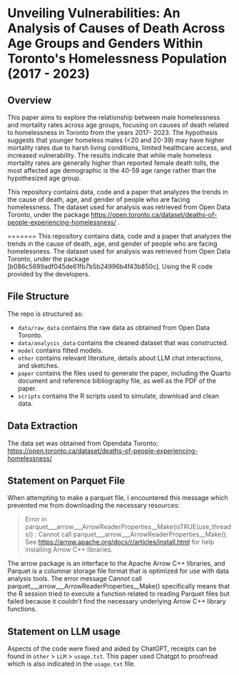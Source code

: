 # Unveiling Vulnerabilities: An Analysis of Causes of Death Across Age Groups and Genders Within Toronto's Homelessness Population (2017 - 2023)

## Overview

This paper aims to explore the relationship between male homelessness and mortality rates across age groups, focusing on causes of death related to homelessness in Toronto from the years 2017- 2023. The hypothesis suggests that younger homeless males (<20 and 20-39) may have higher mortality rates due to harsh living conditions, limited healthcare access, and increased vulnerability. The results indicate that while male homeless mortality rates are generally higher than reported female death tolls, the most affected age demographic is the 40-59 age range rather than the hypothesized age group.

This repository contains data, code and a paper that analyzes the trends in the cause of death, age, and gender of people who are facing homelessness. The dataset used for analysis was retrieved from Open Data Toronto, under the package https://open.toronto.ca/dataset/deaths-of-people-experiencing-homelessness/ .

=======
This repository contains data, code and a paper that analyzes the trends in the cause of death, age, and gender of people who are facing homelessness. The dataset used for analysis was retrieved from Open Data Toronto, under the package [b086c5699adf045de61fb7b5b24996b4f43b850c]. Using the R code provided by the developers.

## File Structure

The repo is structured as:

-   `data/raw_data` contains the raw data as obtained from Open Data Toronto.
-   `data/analysis_data` contains the cleaned dataset that was constructed.
-   `model` contains fitted models. 
-   `other` contains relevant literature, details about LLM chat interactions, and sketches.
-   `paper` contains the files used to generate the paper, including the Quarto document and reference bibliography file, as well as the PDF of the paper. 
-   `scripts` contains the R scripts used to simulate, download and clean data.

## Data Extraction
The data set was obtained from Opendata Toronto; https://open.toronto.ca/dataset/deaths-of-people-experiencing-homelessness/

## Statement on Parquet File

When attempting to make a parquet file, I encountered this message which prevented me from downloading the necessary resources:

 > Error in parquet___arrow___ArrowReaderProperties__Make(isTRUE(use_threads)) : Cannot call parquet___arrow___ArrowReaderProperties__Make(). See https://arrow.apache.org/docs/r/articles/install.html for help installing Arrow C++ libraries.

The arrow package is an interface to the Apache Arrow C++ libraries, and Parquet is a columnar storage file format that is optimized for use with data analysis tools. The error message Cannot call parquet___arrow___ArrowReaderProperties__Make() specifically means that the R session tried to execute a function related to reading Parquet files but failed because it couldn't find the necessary underlying Arrow C++ library functions.


## Statement on LLM usage
Aspects of the code were fixed and aided by ChatGPT, receipts can be found in `other` > `LLM` > `usage.txt`. This paper used Chatgpt to proofread which is also indicated in the `usage.txt` file.

